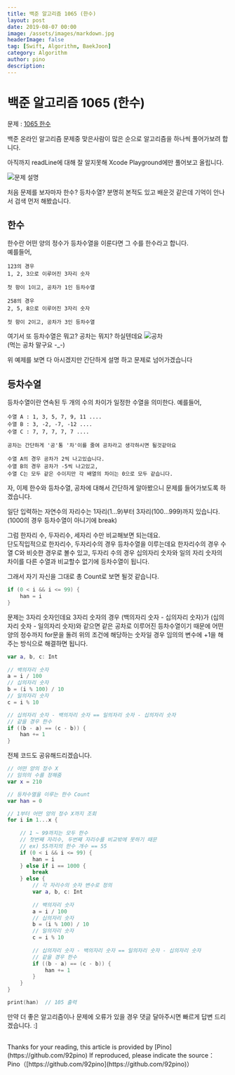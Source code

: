 ```yaml
---
title: 백준 알고리즘 1065 (한수)
layout: post
date: 2019-08-07 00:00
image: /assets/images/markdown.jpg
headerImage: false
tag: [Swift, Algorithm, BaekJoon]
category: Algorithm
author: pino
description:
---
```


# 백준 알고리즘 1065 (한수)

문제 : [1065 한수](htts://www.acmicpc.net/problem/1065)

백준 온라인 알고리즘 문제중 맞은사람이 많은 순으로 알고리즘을 하나씩 풀어가보려 합니다.

아직까지 readLine에 대해 잘 알지못해 Xcode Playground에만 풀어보고 올립니다.

![문제 설명](https://user-images.githubusercontent.com/45158632/62554827-ccb7e400-b8ac-11e9-965e-28b830030dd4.png)

처음 문제를 보자마자 한수? 등차수열? 분명히 본적도 있고 배운것 같은데 기억이 안나서 검색 먼저 해봤습니다.

## 한수
한수란 어떤 양의 정수가 등차수열을 이룬다면 그 수를 한수라고 합니다.<br>
예를들어, 
```
123의 경우 
1, 2, 3으로 이루어진 3자리 숫자

첫 항이 1이고, 공차가 1인 등차수열

258의 경우
2, 5, 8으로 이루어진 3자리 숫자

첫 항이 2이고, 공차가 3인 등차수열
```

여기서 또 등차수열은 뭐고? 공차는 뭐지? 하실텐데요
![공차](https://user-images.githubusercontent.com/45158632/62555643-469c9d00-b8ae-11e9-9a65-51bbd0d22ab0.png)
<br>
(먹는 공차 말구요 -_-)

위 예제를 보면 다 아시겠지만 간단하게 설명 하고 문제로 넘어가겠습니다

## 등차수열
등차수열이란 연속된 두 개의 수의 차이가 일정한 수열을 의미한다.
예를들어,
```
수열 A : 1, 3, 5, 7, 9, 11 ....
수열 B : 3, -2, -7, -12 ....
수열 C : 7, 7, 7, 7, 7 ....

공차는 간단하게 '공'통 '차'이를 줄여 공차라고 생각하시면 될것같아요

수열 A의 경우 공차가 2씩 나고있습니다.
수열 B의 경우 공차가 -5씩 나고있고,
수열 C는 모두 같은 수이지만 각 배열의 차이는 0으로 모두 같습니다.
```

자, 이제 한수와 등차수열, 공차에 대해서 간단하게 알아봤으니 문제를 들어가보도록 하겠습니다.

일단 입력하는 자연수의 자리수는 1자리(1...9)부터 3자리(100...999)까지 있습니다.
(1000의 경우 등차수열이 아니기에 break)

그럼 한자리 수, 두자리수, 세자리 수만 비교해보면 되는데요.<br>
단도직입적으로 한자리수, 두자리수의 경우 등차수열을 이루는데요
한자리수의 경우 수열 C와 비슷한 경우로 볼수 있고, 두자리 수의 경우 십의자리 숫자와 일의 자리 숫자의 차이를 다른 수열과 비교할수 없기에 등차수열이 됩니다.

그래서 자기 자신을 그대로 총 Count로 보면 될것 같습니다.

```Swift
if (0 < i && i <= 99) {
    han = i
}
```

문제는 3자리 숫자인데요
3자리 숫자의 경우 (백의자리 숫자 - 십의자리 숫자)가 (십의자리 숫자 - 일의자리 숫자)와 같으면 같은 공차로 이루어진 등차수열이기 때문에 어떤 양의 정수까지 for문을 돌려 위의 조건에 해당하는 숫자일 경우 임의의 변수에 +1을 해주는 방식으로 해결하면 됩니다.

```Swift
var a, b, c: Int
        
// 백의자리 숫자
a = i / 100
// 십의자리 숫자
b = (i % 100) / 10
// 일의자리 숫자
c = i % 10

// 십의자리 숫자 - 백의자리 숫자 == 일의자리 숫자 - 십의자리 숫자
// 같을 경우 한수
if ((b - a) == (c - b)) {
    han += 1
}
```

전체 코드도 공유해드리겠습니다.

```Swift
// 어떤 양의 정수 X
// 임의의 수를 정해줌
var x = 210

// 등차수열을 이루는 한수 Count
var han = 0

// 1부터 어떤 양의 정수 X까지 조회
for i in 1...x {
    
    // 1 ~ 99까지는 모두 한수
    // 첫번째 자리수, 두번째 자리수를 비교밖에 못하기 때문
    // ex) 55까지의 한수 개수 == 55
    if (0 < i && i <= 99) {
        han = i
    } else if i == 1000 {
        break
    } else {
        // 각 자리수의 숫자 변수로 정의
        var a, b, c: Int
        
        // 백의자리 숫자
        a = i / 100
        // 십의자리 숫자
        b = (i % 100) / 10
        // 일의자리 숫자
        c = i % 10
        
        // 십의자리 숫자 - 백의자리 숫자 == 일의자리 숫자 - 십의자리 숫자
        // 같을 경우 한수
        if ((b - a) == (c - b)) {
            han += 1
        }
    }
}

print(han)  // 105 출력
```

만약 더 좋은 알고리즘이나 문제에 오류가 있을 경우 댓글 달아주시면 빠르게 답변 드리겠습니다. :]

<br>
Thanks for your reading, this article is provided by [Pino](https://github.com/92pino) If reproduced,
please indicate the source：
Pino（[https://github.com/92pino](https://github.com/92pino)）
